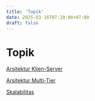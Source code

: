 ```yaml
---
title: 'Topik'
date: 2025-03-16T07:20:00+07:00
draft: false
---
```


# Topik

[Arsitektur Klien-Server](./arsitektur-klien-server/)

[Arsitektur Multi-Tier](./arsitektur-multi-tier/)

[Skalabilitas](./skalabilitas/)
